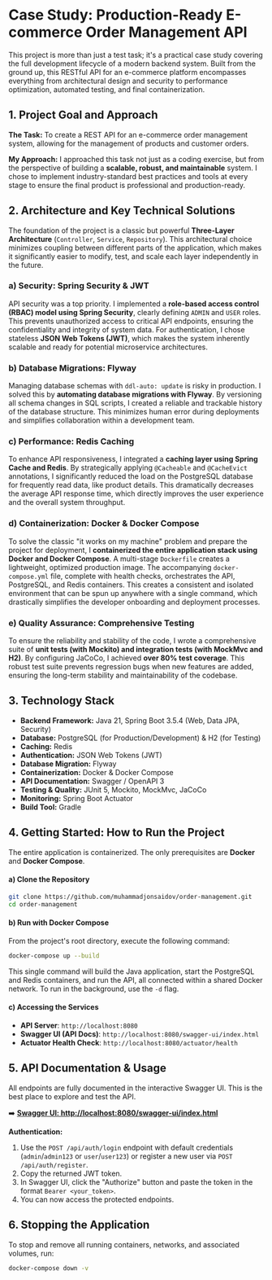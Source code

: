 # Case Study: Production-Ready E-commerce Order Management API

This project is more than just a test task; it's a practical case study covering the full development lifecycle of a modern backend system. Built from the ground up, this RESTful API for an e-commerce platform encompasses everything from architectural design and security to performance optimization, automated testing, and final containerization.

## 1. Project Goal and Approach

**The Task:** To create a REST API for an e-commerce order management system, allowing for the management of products and customer orders.

**My Approach:** I approached this task not just as a coding exercise, but from the perspective of building a **scalable, robust, and maintainable** system. I chose to implement industry-standard best practices and tools at every stage to ensure the final product is professional and production-ready.

## 2. Architecture and Key Technical Solutions

The foundation of the project is a classic but powerful **Three-Layer Architecture** (`Controller`, `Service`, `Repository`). This architectural choice minimizes coupling between different parts of the application, which makes it significantly easier to modify, test, and scale each layer independently in the future.

### a) Security: Spring Security & JWT
API security was a top priority. I implemented a **role-based access control (RBAC) model using Spring Security**, clearly defining `ADMIN` and `USER` roles. This prevents unauthorized access to critical API endpoints, ensuring the confidentiality and integrity of system data. For authentication, I chose stateless **JSON Web Tokens (JWT)**, which makes the system inherently scalable and ready for potential microservice architectures.

### b) Database Migrations: Flyway
Managing database schemas with `ddl-auto: update` is risky in production. I solved this by **automating database migrations with Flyway**. By versioning all schema changes in SQL scripts, I created a reliable and trackable history of the database structure. This minimizes human error during deployments and simplifies collaboration within a development team.

### c) Performance: Redis Caching
To enhance API responsiveness, I integrated a **caching layer using Spring Cache and Redis**. By strategically applying `@Cacheable` and `@CacheEvict` annotations, I significantly reduced the load on the PostgreSQL database for frequently read data, like product details. This dramatically decreases the average API response time, which directly improves the user experience and the overall system throughput.

### d) Containerization: Docker & Docker Compose
To solve the classic "it works on my machine" problem and prepare the project for deployment, I **containerized the entire application stack using Docker and Docker Compose**. A multi-stage `Dockerfile` creates a lightweight, optimized production image. The accompanying `docker-compose.yml` file, complete with health checks, orchestrates the API, PostgreSQL, and Redis containers. This creates a consistent and isolated environment that can be spun up anywhere with a single command, which drastically simplifies the developer onboarding and deployment processes.

### e) Quality Assurance: Comprehensive Testing
To ensure the reliability and stability of the code, I wrote a comprehensive suite of **unit tests (with Mockito) and integration tests (with MockMvc and H2)**. By configuring JaCoCo, I achieved **over 80% test coverage**. This robust test suite prevents regression bugs when new features are added, ensuring the long-term stability and maintainability of the codebase.

## 3. Technology Stack

-   **Backend Framework:** Java 21, Spring Boot 3.5.4 (Web, Data JPA, Security)
-   **Database:** PostgreSQL (for Production/Development) & H2 (for Testing)
-   **Caching:** Redis
-   **Authentication:** JSON Web Tokens (JWT)
-   **Database Migration:** Flyway
-   **Containerization:** Docker & Docker Compose
-   **API Documentation:** Swagger / OpenAPI 3
-   **Testing & Quality:** JUnit 5, Mockito, MockMvc, JaCoCo
-   **Monitoring:** Spring Boot Actuator
-   **Build Tool:** Gradle

## 4. Getting Started: How to Run the Project

The entire application is containerized. The only prerequisites are **Docker** and **Docker Compose**.

#### a) Clone the Repository

```bash
git clone https://github.com/muhammadjonsaidov/order-management.git
cd order-management
```

#### b) Run with Docker Compose

From the project's root directory, execute the following command:

```bash
docker-compose up --build
```

This single command will build the Java application, start the PostgreSQL and Redis containers, and run the API, all connected within a shared Docker network. To run in the background, use the `-d` flag.

#### c) Accessing the Services

-   **API Server**: `http://localhost:8080`
-   **Swagger UI (API Docs)**: `http://localhost:8080/swagger-ui/index.html`
-   **Actuator Health Check**: `http://localhost:8080/actuator/health`

## 5. API Documentation & Usage

All endpoints are fully documented in the interactive Swagger UI. This is the best place to explore and test the API.

➡️ [**Swagger UI: http://localhost:8080/swagger-ui/index.html**](http://localhost:8080/swagger-ui/index.html)

**Authentication:**
1.  Use the `POST /api/auth/login` endpoint with default credentials (`admin`/`admin123` or `user`/`user123`) or register a new user via `POST /api/auth/register`.
2.  Copy the returned JWT token.
3.  In Swagger UI, click the "Authorize" button and paste the token in the format `Bearer <your_token>`.
4.  You can now access the protected endpoints.

## 6. Stopping the Application

To stop and remove all running containers, networks, and associated volumes, run:

```bash
docker-compose down -v
```
